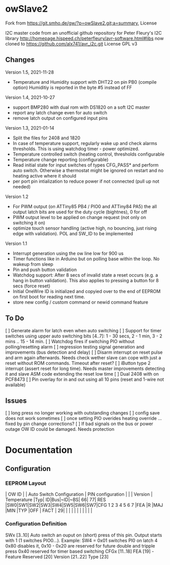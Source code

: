 # owSlave2
Fork from https://git.smho.de/gw/?p=owSlave2.git;a=summary, License

I2C master code from an unofficial github repository for Peter Fleury's I2C library
http://homepage.hispeed.ch/peterfleury/avr-software.html#libs now cloned to
https://github.com/alx741/avr_i2c.git
License GPL v3
## Changes

Version 1.5, 2021-11-28
- Temperature and Humidity support with DHT22 on pin PB0 (compile option)
  Humiditiy is reported in the byte #5 instead of FF

Version 1.4, 2021-10-27
- support BMP280 with dual rom with DS1820 on a soft I2C master
- report any latch change even for auto switch
- remove latch output on configured input pins

Version 1.3, 2021-01-14
- Split the files for 2408 and 1820
- In case of temperature support, regularly wake up and check alarms thresholds.
  This is using watchdog timer - power optimized.
- Temperature controlled switch (heating control, thresholds configurable
- Temperature change reporting (configurable)
- Read initial state for input switches of types CFG_PASS* and perform auto switch.
    Otherwise a thermostat might be ignored on restart and no heating active where
    it should
- per port pin intialization to reduce power if not connected (pull up not needed)

Version 1.2
- For PWM output (on ATTiny85 PB4 / PIO0 and ATTiny84 PA5) the all output latch bits
  are used for the duty cycle (bightnes), 0 for off
- PWM output level to be applied on change request (not only on switching it on)
- optimize touch sensor handling (active high, no bouncing, just rising edge with validation).
    POL and SW_ID to be implemented

Version 1.1
- Interrupt generation using the ow line low for 900 us
- Timer functions like in Arduino but on polling base within the loop. No wakeup from sleep
- Pin and push button validation
- Watchdog support:
    After 8 secs of invalid state a reset occurs (e.g. a hang in button validation).
    This also applies to pressing a button for 8 secs (force reset)
- Initial OneWire ID is initialized and copyied over to the end of EEPROM on
  first boot for reading next time.
- store new config / custom command or newid command feature

## To Do
[ ] Generate alarm for latch even when auto switching
[ ] Support for timer switches using upper auto switching bits [4..7]: 1 - 30 secs, 2 - 1 min, 3 - 2 mins .. 15 - 14 min.
[ ] Watchdog fires if switching PIO without polling/resetting alarm
[ ] regression testing signal generation and improvements (bus detection and delay)
[ ] Disarm interrupt on reset pulse and arm again afterwards.
    Needs check wether slave can cope with just a reset without ROM commands.
    Timeout after reset?
[ ] iButton type 2 interrupt (assert reset for long time).
    Needs master improvements detecting it and slave ASM code extending the reset low time
[ ] Dual 2408 with on PCF8473
[ ] Pin overlay for in and out using all 10 pins (reset and 1-wire not available)

  ## Issues
  [ ] long press no longer working with outstanding changes
  [ ] config save does not work sometimes
  [ ] once setting PIO overides heating override ... fixed by pin change corrections?
  [ ] If bad signals on the bus or power outage OW ID could be damaged. Needs protection

  # Documentation

  ## Configuration

  ### EEPROM Layout
  | OW ID                     |           | Auto Switch Configuration     | PIN configuration                      |    |    | Version      | Temperature
  |Typ| ID|Bus|~ID|~BS| 66| 77|   RES     |SW0|SW1|SW2|SW3|SW4|SW5|SW6|SW7|CFG   1    2    3    4    5    6     7  |FEA |R   |MAJ |MIN |TYP |OFF      | FACT
  | 29|   |   |   |   |   |   |   |   |   |   |

  ### Configuration Definition
  SWx  [3..10]
    Auto switch an ouput on (short) press of this pin. Output starts with 1 (1 switches PIO0...).
    Example: SW4 = 0x01 switches PI0 on latch 4
    0x80 disables it,
    0x10 - 0x20 are reserved for future double and tripple press
    0x40 reserved for timer based switching
  CFGx [11..18]
  FEA [19] - Feature
  Reserved [20]
  Version [21..22]
  Type [23]
